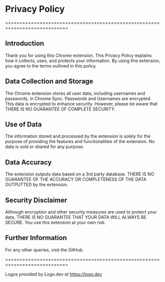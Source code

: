 # Privacy Policy

============================================================================

## Introduction

Thank you for using this Chrome extension. This Privacy Policy explains how 
it collects, uses, and protects your information. By using this extension, 
you agree to the terms outlined in this policy.

## Data Collection and Storage

The Chrome extension stores all user data, including usernames and passwords, 
in Chrome Sync. Passwords and Usernames are encrypted. This data is encrypted
to enhance security. However, please be aware that THERE IS NO GUARANTEE OF
COMPLETE SECURITY.

## Use of Data

The information stored and processed by the extension is solely for the 
purpose of providing the features and functionalities of the extension. No 
data is sold or shared for any purpose.

## Data Accuracy

The extension outputs data based on a 3rd party database. THERE IS NO
GUARANTEE OF THE ACCURACY OR COMPLETENESS OF THE DATA OUTPUTTED by the 
extension.

## Security Disclaimer

Although encryption and other security measures are used to protect your data, 
THERE IS NO GUARANTEE THAT YOUR DATA WILL ALWAYS BE SECURE. You use this 
extension at your own risk.


## Further Information

For any other queries, visit the GitHub.

============================================================================

Logos provided by Logo.dev at https://logo.dev